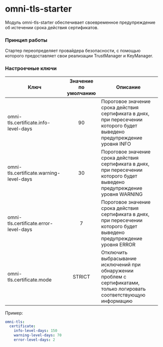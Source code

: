 # omni-tls-starter #

Модуль omni-tls-starter обеспечивает своевременное предупреждение об истечении срока действия сертификатов.

### Принцип работы ###

Стартер переопределяет провайдера безопасности, с помощью которого предоставляет свои реализации TrustManager и KeyManager.

### Настроечные ключи

| Ключ                                    | Значение по умолчанию | Описание                                                                                                                    |
|-----------------------------------------|:---------------------:|-----------------------------------------------------------------------------------------------------------------------------|
| omni-tls.certificate.info-level-days    |          90           | Пороговое значение срока действия сертификата в днях, при пересечении которого будет выведено предупреждение уровня INFO    |
| omni-tls.certificate.warning-level-days |          30           | Пороговое значение срока действия сертификата в днях, при пересечении которого будет выведено предупреждение уровня WARNING |
| omni-tls.certificate.error-level-days   |           7           | Пороговое значение срока действия сертификата в днях, при пересечении которого будет выведено предупреждение уровня ERROR   |
| omni-tls.certificate.mode               |        STRICT         | Отключить выбрасывание исключений при обнаружении проблем с сертификатами, только логировать соответствующую информацию     |

Пример:
```yaml
omni-tls:
  certificate:
    info-level-days: 150
    warning-level-days: 70
    error-level-days: 2
```
